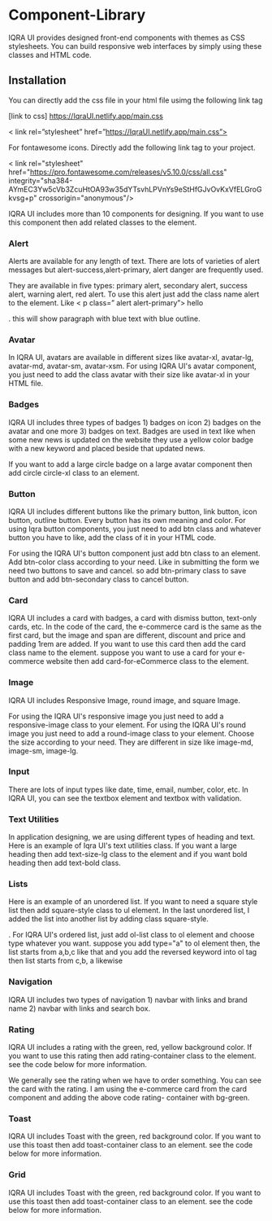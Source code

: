 # Component-Library

 
 IQRA UI provides designed front-end components with themes as CSS stylesheets. You can build responsive web interfaces by simply using these classes and HTML code.

 ## Installation 
 You can directly add the css file in your html file usimg the following link tag

 [link to css] https://IqraUI.netlify.app/main.css

<
link rel=”stylesheet”
 href=”https://IqraUI.netlify.app/main.css”>
 
 For fontawesome icons. Directly add the following link tag to your project.

 <
 link rel="stylesheet" href="https://pro.fontawesome.com/releases/v5.10.0/css/all.css" integrity="sha384-AYmEC3Yw5cVb3ZcuHtOA93w35dYTsvhLPVnYs9eStHfGJvOvKxVfELGroGkvsg+p" crossorigin="anonymous"/>

 IQRA UI includes more than 10 components for designing. If you want to use this component then add related classes to the element.

 ### Alert
Alerts are available for any length of text. There are lots of varieties of alert messages but alert-success,alert-primary, alert danger are frequently used.

They are available in five types: primary alert, secondary alert, success alert, warning alert, red alert. To use this alert just add the class name alert to the element. Like <
p class=” alert alert-primary”> hello </p>.
this will show paragraph with blue text with blue outline.

### Avatar

In IQRA UI, avatars are available in different sizes like avatar-xl, avatar-lg, avatar-md, avatar-sm, avatar-xsm. For using IQRA UI's avatar component, you just need to add the class avatar with their size like avatar-xl in your HTML file. 

### Badges

IQRA UI includes three types of badges 1) badges on icon 2) badges on the avatar and one more 3) badges on text. Badges are used in text like when some new news is updated on the website they use a yellow color badge with a new keyword and placed beside that updated news.

If you want to add a large circle badge on a large avatar component then add circle circle-xl class to an element.

### Button

IQRA UI includes different buttons like the primary button, link button, icon button, outline button. Every button has its own meaning and color. For using Iqra button components, you just need to add btn class and whatever button you have to like, add the class of it in your HTML code.

For using the IQRA UI's button component just add btn class to an element. Add btn-color class according to your need. Like in submitting the form we need two buttons to save and cancel. so add btn-primary class to save button and add btn-secondary class to cancel button.

### Card

IQRA UI includes a card with badges, a card with dismiss button, text-only cards, etc. In the code of the card, the e-commerce card is the same as the first card, but the image and span are different, discount and price and padding 1rem are added. If you want to use this card then add the card class name to the element. suppose you want to use a card for your e-commerce website then add card-for-eCommerce class to the element.

### Image

IQRA UI includes Responsive Image, round image, and square Image.

For using the IQRA UI's responsive image you just need to add a responsive-image class to your element. For using the IQRA UI's round image you just need to add a round-image class to your element. Choose the size according to your need. They are different in size like image-md, image-sm, image-lg.

### Input

There are lots of input types like date, time, email, number, color, etc. In IQRA UI, you can see the textbox element and textbox with validation.

### Text Utilities

In application designing, we are using different types of heading and text. Here is an example of Iqra UI's text utilities class. If you want a large heading then add text-size-lg class to the element and if you want bold heading then add text-bold class.

### Lists

Here is an example of an unordered list. If you want to need a square style list then add square-style class to ul element. In the last unordered list, I added the list into another list by adding class square-style.

. For IQRA UI's ordered list, just add ol-list class to ol element and choose type whatever you want. suppose you add type="a" to ol element then, the list starts from a,b,c like that and you add the reversed keyword into ol tag then list starts from c,b, a likewise

### Navigation

IQRA UI includes two types of navigation 1) navbar with links and brand name 2) navbar with links and search box.

### Rating

IQRA UI includes a rating with the green, red, yellow background color. If you want to use this rating then add rating-container class to the element. see the code below for more information.

We generally see the rating when we have to order something. You can see the card with the rating. I am using the e-commerce card from the card component and adding the above code rating- container with bg-green.

### Toast

IQRA UI includes Toast with the green, red background color. If you want to use this toast then add toast-container class to an element. see the code below for more information.

### Grid

IQRA UI includes Toast with the green, red background color. If you want to use this toast then add toast-container class to an element. see the code below for more information.






